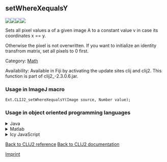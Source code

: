 ## setWhereXequalsY
<img src="images/mini_empty_logo.png"/><img src="images/mini_clij2_logo.png"/><img src="images/mini_clijx_logo.png"/><img src="images/mini_empty_logo.png"/>

Sets all pixel values a of a given image A to a constant value v in case its coordinates x == y. 

Otherwise the pixel is not overwritten.
If you want to initialize an identity transfrom matrix, set all pixels to 0 first.

Category: [Math](https://clij.github.io/clij2-docs/reference__math)

Availability: Available in Fiji by activating the update sites clij and clij2.
This function is part of clij2_-2.3.0.6.jar.

### Usage in ImageJ macro
```
Ext.CLIJ2_setWhereXequalsY(Image source, Number value);
```


### Usage in object oriented programming languages



<details>

<summary>
Java
</summary>
<pre class="highlight">// init CLIJ and GPU
import net.haesleinhuepf.clij2.CLIJ2;
import net.haesleinhuepf.clij.clearcl.ClearCLBuffer;
CLIJ2 clij2 = CLIJ2.getInstance();

// get input parameters
ClearCLBuffer source = clij2.push(sourceImagePlus);
float value = 1.0;
</pre>

<pre class="highlight">
// Execute operation on GPU
clij2.setWhereXequalsY(source, value);
</pre>

<pre class="highlight">
// show result

// cleanup memory on GPU
clij2.release(source);
</pre>

</details>



<details>

<summary>
Matlab
</summary>
<pre class="highlight">% init CLIJ and GPU
clij2 = init_clatlab();

% get input parameters
source = clij2.pushMat(source_matrix);
value = 1.0;
</pre>

<pre class="highlight">
% Execute operation on GPU
clij2.setWhereXequalsY(source, value);
</pre>

<pre class="highlight">
% show result

% cleanup memory on GPU
clij2.release(source);
</pre>

</details>



<details>

<summary>
Icy JavaScript
</summary>
<pre class="highlight">// init CLIJ and GPU
importClass(net.haesleinhuepf.clicy.CLICY);
importClass(Packages.icy.main.Icy);

clij2 = CLICY.getInstance();

// get input parameters
source_sequence = getSequence();
source = clij2.pushSequence(source_sequence);
value = 1.0;
</pre>

<pre class="highlight">
// Execute operation on GPU
clij2.setWhereXequalsY(source, value);
</pre>

<pre class="highlight">
// show result

// cleanup memory on GPU
clij2.release(source);
</pre>

</details>



[Back to CLIJ2 reference](https://clij.github.io/clij2-docs/reference)
[Back to CLIJ2 documentation](https://clij.github.io/clij2-docs)

[Imprint](https://clij.github.io/imprint)
